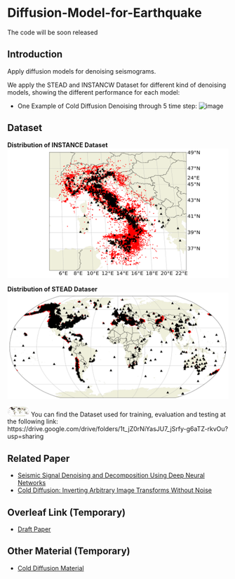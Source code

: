# Diffusion-Model-for-Earthquake

The code will be soon released

## Introduction
Apply diffusion models for denoising seismograms. 

We apply the STEAD and INSTANCW Dataset for different kind of denoising models, showing the different performance for each model:



* One Example of Cold Diffusion Denoising through 5 time step:
![image](https://github.com/Daniele-Trappolini/Diffusion-Model-for-Earthquake/assets/119054935/af190f60-53f0-4788-94e3-e9b4e5edb909)


## Dataset

**Distribution of INSTANCE Dataset**
![image](https://github.com/Daniele-Trappolini/Diffusion-Model-for-Earthquake/blob/main/Images/INSTANCE_dataset.png)

**Distribution of STEAD Dataser**
![image](https://github.com/Daniele-Trappolini/Diffusion-Model-for-Earthquake/blob/main/Images/Stead_dataset.png)

<img src="https://github.com/Daniele-Trappolini/Diffusion-Model-for-Earthquake/blob/main/Images/Stead_dataset.png" width="50" />
You can find the Dataset used for training, evaluation and testing at the following link: https://drive.google.com/drive/folders/1t_jZ0rNiYasJU7_jSrfy-g6aTZ-rkvOu?usp=sharing

## Related Paper
* [Seismic Signal Denoising and Decomposition Using Deep Neural Networks](https://arxiv.org/abs/1811.02695)
* [Cold Diffusion: Inverting Arbitrary Image Transforms Without Noise](https://arxiv.org/abs/2208.09392)

## Overleaf Link (Temporary)
* [Draft Paper](https://www.overleaf.com/8838977992jktrdzrdcqss)

## Other Material (Temporary)
* [Cold Diffusion Material](https://nimble-capri-8e2.notion.site/Cold-Diffusion-b3a6bdce9c2d4c0097aeb814bb86b2ea?pvs=4)
